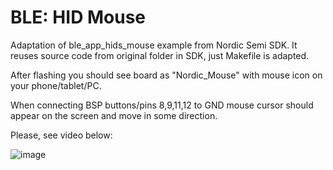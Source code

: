 # BLE: HID Mouse

Adaptation of ble_app_hids_mouse example from Nordic Semi SDK. It reuses source code from original folder in SDK, just Makefile is adapted.

After flashing you should see board as "Nordic_Mouse" with mouse icon on your phone/tablet/PC.

When connecting BSP buttons/pins 8,9,11,12 to GND mouse cursor should appear on the screen and move in some direction.

Please, see video below:

![image](https://cloud.githubusercontent.com/assets/14309815/19699503/3f0e2720-9afc-11e6-8937-3b85e9b43c4e.gif)